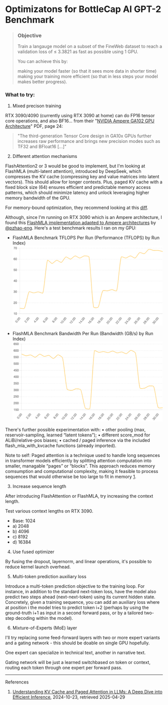 # Optimizatons for BottleCap AI GPT-2 Benchmark

> ### Objective
> Train a langauge model on a subset of the FineWeb dataset to reach a validation loss of ≤ 3.3821 as fast as possible using 1 GPU.
>
> You can achieve this by:
>
> making your model faster (so that it sees more data in shorter time)
making your training more efficient (so that in less steps your model makes better progress).

### What to try:

1. Mixed precison training

RTX 3090/4090 (currently using RTX 3090 at home) can do FP16 tensor core operations, and also BF16... from their "[NVIDIA Ampere GA102 GPU Architecture](https://images.nvidia.com/aem-dam/en-zz/Solutions/geforce/ampere/pdf/NVIDIA-ampere-GA102-GPU-Architecture-Whitepaper-V1.pdf)" PDF, page 24:

> "The third-generation Tensor Core design in GA10x GPUs further increases raw performance and brings new precision modes such as TF32 and BFloat16 \[...\]"

2. Different attention mechanisms

FlashAttention2 or 3 would be good to implement, but I'm looking at FlashMLA (multi-latent attention), introduced by DeepSeek, which compresses the KV cache (compressing key and value matrices into latent vectors). This should allow for longer contexts. Plus, paged KV cache with a fixed block size (64) ensures efficient and predictable memory access patterns, which should minimize latency and unlock leveraging higher memory bandwidth of the GPU.

For memory-bound optimization, they recommend looking at this [diff](https://github.com/deepseek-ai/FlashMLA/tree/b31bfe72a83ea205467b3271a5845440a03ed7cb).

Although, since I'm running on RTX 3090 which is an Ampere architecture, I found this [FlashMLA implementation adapted to Ampere architectures](https://github.com/pzhao-eng/FlashMLA) by [@pzhao-eng](https://github.com/pzhao-eng). Here's a test benchmark results I ran on my GPU:

- FlashMLA Benchmark TFLOPS Per Run (Performance (TFLOPS) by Run Index)
![FlashMLA Benchmark TFLOPS Per Run](img/tflops.png)

- FlashMLA Benchmark Bandwidth Per Run (Bandwidth (GB/s) by Run Index)
![FlashMLA Benchmark Bandwidth Per Run](img/bandwidth.png)

There's further possible experimentation with:
• other pooling (max, reservoir-sampling, learned “latent tokens”);
• different score_mod for ALiBi/relative-pos biases;
• cached / paged inference via the included flash_mla_with_kvcache functions (already imported).

Note to self: Paged attention is a technique used to handle long sequences in transformer models efficiently by splitting attention computation into smaller, managable “pages” or “blocks”. This approach reduces memory comsumption and computational complexity, making it feasible to process sequences that would otherwise be too large to fit in memory [1](https://medium.com/my-musings-with-llms/understanding-kv-cache-and-paged-attention-in-llms-a-deep-dive-into-efficient-inference-62fa372432ce#:~:text=KV%20cache%20and%20paged%20attention%20are%20powerful%20techniques%20that%20make,constraints%20of%20processing%20long%20sequences.).

3. Increase sequence length

After introducing FlashAttention or FlashMLA, try increasing the context length. 

Test various context lengths on RTX 3090.

- Base: 1024
- a\) 2048
- b\) 4096
- c\) 8192
- d\) 16384

4. Use fused optimizer

By fusing the dropout, layernorm, and linear operations, it's possible to reduce kernel launch overhead.

5. Multi-token prediction auxiliary loss

Introduce a multi-token prediction objective to the training loop. For instance, in addition to the standard next-token loss, have the model also predict two steps ahead (next-next-token) using its current hidden state. Concretely, given a training sequence, you can add an auxiliary loss where at position i the model tries to predict token i+2 (perhaps by using the ground-truth i+1 as input in a second forward pass, or by a tailored two-step decoding within the model).

6. Mixture-of-Experts (MoE) layer

I'll try replacing some feed-forward layers with two or more expert variants and a gating network - this should be doable on single GPU hopefully. 

One expert can specialize in technical text, another in narrative text.

Gating network will be just a learned switchbased on token or context, routing each token through one expert per forward pass.


---

References

1. [Understanding KV Cache and Paged Attention in LLMs: A Deep Dive into Efficient Inference](https://medium.com/my-musings-with-llms/understanding-kv-cache-and-paged-attention-in-llms-a-deep-dive-into-efficient-inference-62fa372432ce#:~:text=KV%20cache%20and%20paged%20attention%20are%20powerful%20techniques%20that%20make,constraints%20of%20processing%20long%20sequences.), 2024-10-23, retrieved 2025-04-29